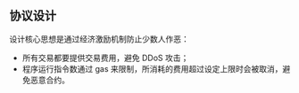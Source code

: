 ## 协议设计

设计核心思想是通过经济激励机制防止少数人作恶：

* 所有交易都要提供交易费用，避免 DDoS 攻击；
* 程序运行指令数通过 gas 来限制，所消耗的费用超过设定上限时会被取消，避免恶意合约。